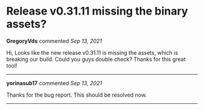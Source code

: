 # Release v0.31.11 missing the binary assets?

**GregoryVds** commented *Sep 13, 2021*

Hi,
Looks like the new release v0.31.11 is missing the assets, which is breaking our build. 
Could you guys double check?
Thanks for this great tool! 
<br />
***


**yorinasub17** commented *Sep 13, 2021*

Thanks for the bug report. This should be resolved now.
***


